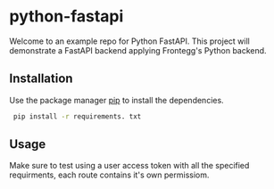 # python-fastapi

Welcome to an example repo for Python FastAPI.
This project will demonstrate a FastAPI backend applying Frontegg's Python backend.

## Installation

Use the package manager [pip](https://pip.pypa.io/en/stable/) to install the dependencies.
```bash
 pip install -r requirements. txt
```

## Usage

Make sure to test using a user access token with all the specified requirments, each route contains it's own permissiom.


